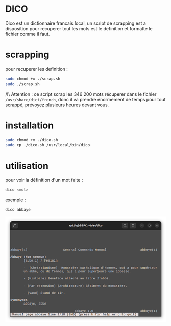 # DICO

Dico est un dictionnaire francais local,
un script de scrapping est a disposition pour recuperer tout les mots est le definition et formatte le fichier comme il faut.

# scrapping

pour recuperer les definition :

```bash
sudo chmod +x ./scrap.sh
sudo ./scrap.sh
```
/!\ Attention : ce script scrap les 346 200 mots récuperer dans le fichier ```/usr/share/dict/french```,
donc il va prendre énormement de temps pour tout scrappé, prévoyez plusieurs heures devant vous. 

# installation

```bash
sudo chmod +x ./dico.sh
sudo cp ./dico.sh /usr/local/bin/dico
```

# utilisation

pour voir la définition d'un mot faite :

```bash
dico <mot>
```

exemple :

```bash
dico abbaye
```

![abbaye def](img/abbaye-def.png)
